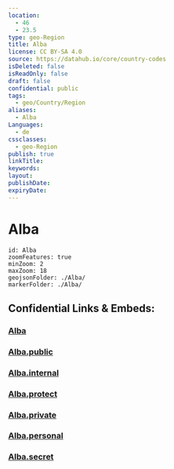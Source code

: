 ```yaml
---
location:
  - 46
  - 23.5
type: geo-Region
title: Alba
license: CC BY-SA 4.0
source: https://datahub.io/core/country-codes
isDeleted: false
isReadOnly: false
draft: false
confidential: public
tags:
  - geo/Country/Region
aliases:
  - Alba
Languages:
  - de
cssclasses:
  - geo-Region
publish: true
linkTitle:
keywords:
layout:
publishDate:
expiryDate:
---
```


# Alba

```leaflet
id: Alba
zoomFeatures: true 
minZoom: 2 
maxZoom: 18
geojsonFolder: ./Alba/
markerFolder: ./Alba/
```


## Confidential Links & Embeds: 

### [Alba](/_Standards/Earth/Continent/Europe/Europe~East/Romania/Regions~Romania/Romania~Centru/Alba.md) 

### [Alba.public](/_public/Earth/Continent/Europe/Europe~East/Romania/Regions~Romania/Romania~Centru/Alba.public.md) 

### [Alba.internal](/_internal/Earth/Continent/Europe/Europe~East/Romania/Regions~Romania/Romania~Centru/Alba.internal.md) 

### [Alba.protect](/_protect/Earth/Continent/Europe/Europe~East/Romania/Regions~Romania/Romania~Centru/Alba.protect.md) 

### [Alba.private](/_private/Earth/Continent/Europe/Europe~East/Romania/Regions~Romania/Romania~Centru/Alba.private.md) 

### [Alba.personal](/_personal/Earth/Continent/Europe/Europe~East/Romania/Regions~Romania/Romania~Centru/Alba.personal.md) 

### [Alba.secret](/_secret/Earth/Continent/Europe/Europe~East/Romania/Regions~Romania/Romania~Centru/Alba.secret.md)

